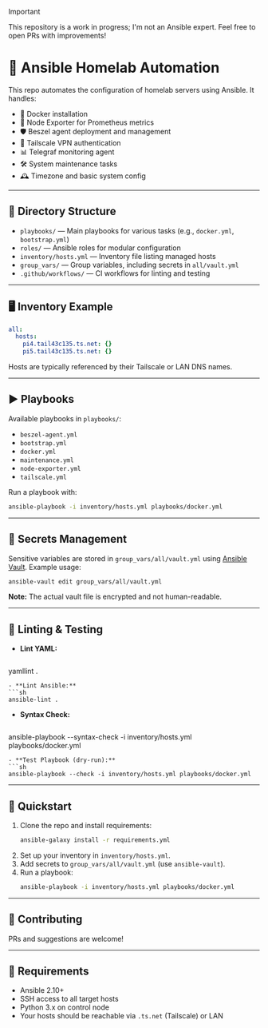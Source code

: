 > [!IMPORTANT]
> This repository is a work in progress; I'm not an Ansible expert. Feel free to open PRs with improvements!

# 🧰 Ansible Homelab Automation

This repo automates the configuration of homelab servers using Ansible. It handles:

- 🐳 Docker installation
- 📡 Node Exporter for Prometheus metrics
- 🛡️ Beszel agent deployment and management
- 🧭 Tailscale VPN authentication
- 📊 Telegraf monitoring agent
- 🛠️ System maintenance tasks
- 🕰️ Timezone and basic system config

---

## 📁 Directory Structure

- `playbooks/` — Main playbooks for various tasks (e.g., `docker.yml`, `bootstrap.yml`)
- `roles/` — Ansible roles for modular configuration
- `inventory/hosts.yml` — Inventory file listing managed hosts
- `group_vars/` — Group variables, including secrets in `all/vault.yml`
- `.github/workflows/` — CI workflows for linting and testing

---

## 🖥️ Inventory Example

```yaml
all:
  hosts:
    pi4.tail43c135.ts.net: {}
    pi5.tail43c135.ts.net: {}
```

Hosts are typically referenced by their Tailscale or LAN DNS names.

---

## ▶️ Playbooks

Available playbooks in `playbooks/`:
- `beszel-agent.yml`
- `bootstrap.yml`
- `docker.yml`
- `maintenance.yml`
- `node-exporter.yml`
- `tailscale.yml`

Run a playbook with:
```sh
ansible-playbook -i inventory/hosts.yml playbooks/docker.yml
```

---

## 🔐 Secrets Management

Sensitive variables are stored in `group_vars/all/vault.yml` using [Ansible Vault](https://docs.ansible.com/ansible/latest/user_guide/vault.html). Example usage:

```sh
ansible-vault edit group_vars/all/vault.yml
```

**Note:** The actual vault file is encrypted and not human-readable.

---

## 🧪 Linting & Testing

- **Lint YAML:**
  ```sh
yamllint .
  ```
- **Lint Ansible:**
  ```sh
ansible-lint .
  ```
- **Syntax Check:**
  ```sh
ansible-playbook --syntax-check -i inventory/hosts.yml playbooks/docker.yml
  ```
- **Test Playbook (dry-run):**
  ```sh
ansible-playbook --check -i inventory/hosts.yml playbooks/docker.yml
  ```

---

## 🚀 Quickstart

1. Clone the repo and install requirements:
   ```sh
   ansible-galaxy install -r requirements.yml
   ```
2. Set up your inventory in `inventory/hosts.yml`.
3. Add secrets to `group_vars/all/vault.yml` (use `ansible-vault`).
4. Run a playbook:
   ```sh
   ansible-playbook -i inventory/hosts.yml playbooks/docker.yml
   ```

---

## 🤝 Contributing

PRs and suggestions are welcome!

---

## 🔧 Requirements

- Ansible 2.10+
- SSH access to all target hosts
- Python 3.x on control node
- Your hosts should be reachable via `.ts.net` (Tailscale) or LAN

